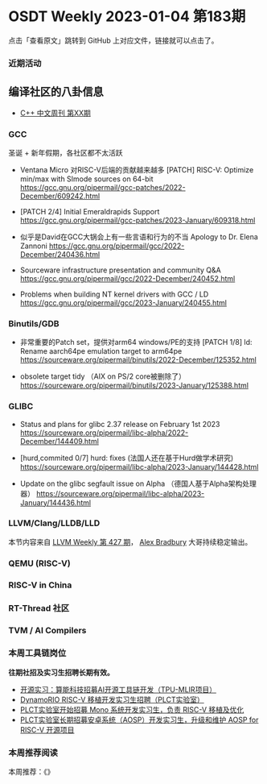 # OSDT Weekly 2023-01-04 第183期

点击「查看原文」跳转到 GitHub 上对应文件，链接就可以点击了。

### 近期活动

## 编译社区的八卦信息

- [C++ 中文周刊 第XX期]()

### GCC

圣诞 + 新年假期，各社区都不太活跃

- Ventana Micro 对RISC-V后端的贡献越来越多
  [PATCH] RISC-V: Optimize min/max with SImode sources on 64-bit
  https://gcc.gnu.org/pipermail/gcc-patches/2022-December/609242.html

- [PATCH 2/4] Initial Emeraldrapids Support
  https://gcc.gnu.org/pipermail/gcc-patches/2023-January/609318.html

- 似乎是David在GCC大锅会上有一些言语和行为的不当
  Apology to Dr. Elena Zannoni
  https://gcc.gnu.org/pipermail/gcc/2022-December/240436.html

- Sourceware infrastructure presentation and community Q&A
  https://gcc.gnu.org/pipermail/gcc/2022-December/240452.html

- Problems when building NT kernel drivers with GCC / LD
  https://gcc.gnu.org/pipermail/gcc/2023-January/240455.html

### Binutils/GDB

- 非常重要的Patch set，提供对arm64 windows/PE的支持
  [PATCH 1/8] ld: Rename aarch64pe emulation target to arm64pe
  https://sourceware.org/pipermail/binutils/2022-December/125352.html

- obsolete target tidy （AIX on PS/2 core被删除了）
  https://sourceware.org/pipermail/binutils/2023-January/125388.html

### GLIBC

- Status and plans for glibc 2.37 release on February 1st 2023
  https://sourceware.org/pipermail/libc-alpha/2022-December/144409.html

- [hurd,commited 0/7] hurd: fixes (法国人还在基于Hurd做学术研究)
   https://sourceware.org/pipermail/libc-alpha/2023-January/144428.html

- Update on the glibc segfault issue on Alpha （德国人基于Alpha架构处理器）
  https://sourceware.org/pipermail/libc-alpha/2023-January/144436.html

### LLVM/Clang/LLDB/LLD

本节内容来自 [LLVM Weekly 第 427 期](http://llvmweekly.org/issue/427)，
[Alex Bradbury](https://www.linkedin.com/in/alex-bradbury/) 大哥持续稳定输出。

### QEMU (RISC-V)

### RISC-V in China

### RT-Thread 社区

### TVM / AI Compilers

### 本周工具链岗位

**往期社招及实习生招聘长期有效。**

- [开源实习：算能科技招募AI开源工具链开发（TPU-MLIR项目）](https://mp.weixin.qq.com/s/IBJh0ip4k11PzIMZecsWSw)
- [DynamoRIO RISC-V 移植开发实习生招聘（PLCT实验室）](https://mp.weixin.qq.com/s/J_5TjT6DOqeOXJXQI5VQxw)
- [PLCT实验室开始招募 Mono 系统开发实习生，负责 RISC-V 移植及优化](https://mp.weixin.qq.com/s/whEW7Hay1jIP1tBzIPay1A)
- [PLCT实验室长期招募安卓系统（AOSP）开发实习生，升级和维护 AOSP for RISC-V 开源项目](https://mp.weixin.qq.com/s/dJP2cEB1nex2inR5c-cJog)


### 本周推荐阅读

本周推荐：《》
